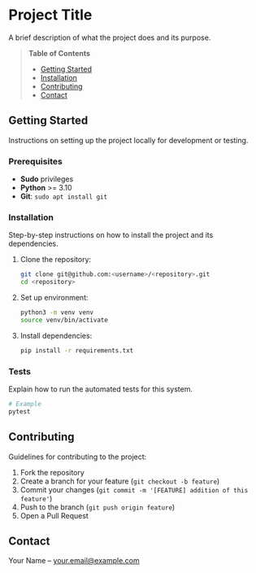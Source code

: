 # Project Title

A brief description of what the project does and its purpose.

> **Table of Contents**
> 
> - [Getting Started](#getting-started)
> - [Installation](#installation)
> - [Contributing](#contributing)
> - [Contact](#contact)

## Getting Started

Instructions on setting up the project locally for development or testing.

### Prerequisites

- **Sudo** privileges
- **Python** >= 3.10
- **Git**: `sudo apt install git`

### Installation

Step-by-step instructions on how to install the project and its dependencies.

1. Clone the repository:
    ```bash
    git clone git@github.com:<username>/<repository>.git
    cd <repository>
    ```
2. Set up environment:
    ```bash
    python3 -m venv venv
    source venv/bin/activate
    ```
3. Install dependencies:
    ```bash
    pip install -r requirements.txt
    ```
   
### Tests

Explain how to run the automated tests for this system.
```bash
# Example
pytest
```

## Contributing
Guidelines for contributing to the project:

1. Fork the repository 
2. Create a branch for your feature (`git checkout -b feature`)
3. Commit your changes (`git commit -m '[FEATURE] addition of this feature'`)
4. Push to the branch (`git push origin feature`)
5. Open a Pull Request

## Contact

Your Name – your.email@example.com
